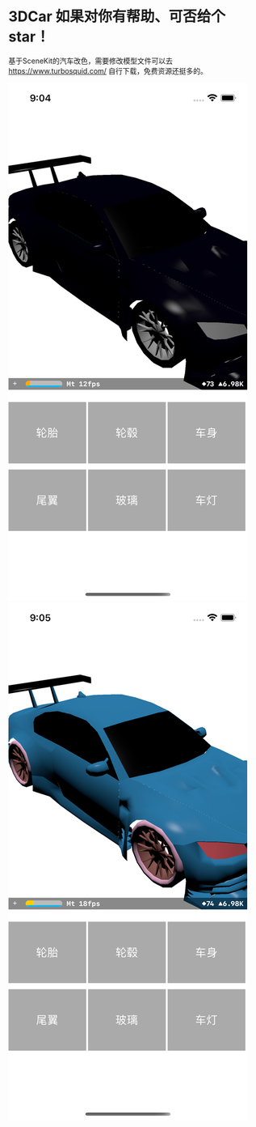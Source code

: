 # 3DCar 如果对你有帮助、可否给个star！

基于SceneKit的汽车改色，需要修改模型文件可以去 https://www.turbosquid.com/ 自行下载，免费资源还挺多的。


![改色前](https://github.com/Turboks/3DCar/blob/main/001.png)
![改色后](https://github.com/Turboks/3DCar/blob/main/002.png)

